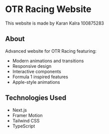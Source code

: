 # OTR Racing Website

This website is made by Karan Kalra 100875283

## About

Advanced website for OTR Racing featuring:
- Modern animations and transitions
- Responsive design
- Interactive components
- Formula 1 inspired features
- Apple-style animations

## Technologies Used
- Next.js
- Framer Motion
- Tailwind CSS
- TypeScript